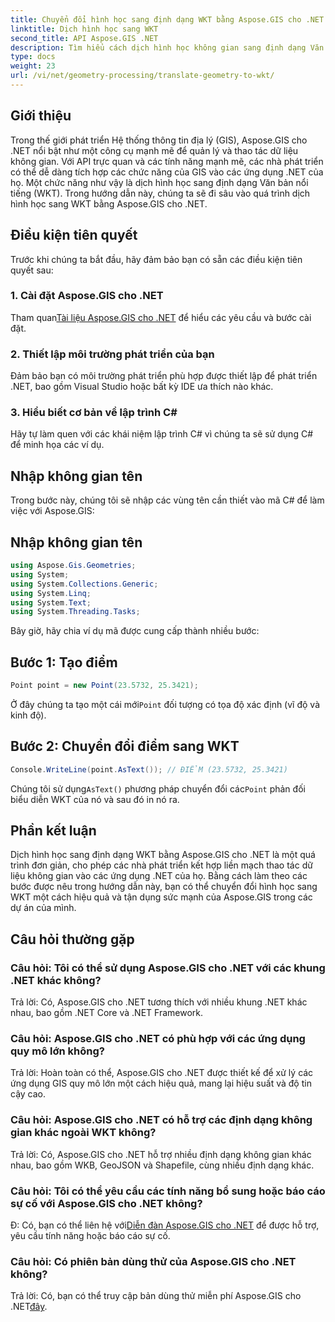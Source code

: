 ```yaml
---
title: Chuyển đổi hình học sang định dạng WKT bằng Aspose.GIS cho .NET
linktitle: Dịch hình học sang WKT
second_title: API Aspose.GIS .NET
description: Tìm hiểu cách dịch hình học không gian sang định dạng Văn bản nổi tiếng (WKT) bằng Aspose.GIS cho .NET. Tăng cường kỹ năng phát triển GIS của bạn.
type: docs
weight: 23
url: /vi/net/geometry-processing/translate-geometry-to-wkt/
---
```

## Giới thiệu
Trong thế giới phát triển Hệ thống thông tin địa lý (GIS), Aspose.GIS cho .NET nổi bật như một công cụ mạnh mẽ để quản lý và thao tác dữ liệu không gian. Với API trực quan và các tính năng mạnh mẽ, các nhà phát triển có thể dễ dàng tích hợp các chức năng của GIS vào các ứng dụng .NET của họ. Một chức năng như vậy là dịch hình học sang định dạng Văn bản nổi tiếng (WKT). Trong hướng dẫn này, chúng ta sẽ đi sâu vào quá trình dịch hình học sang WKT bằng Aspose.GIS cho .NET.
## Điều kiện tiên quyết
Trước khi chúng ta bắt đầu, hãy đảm bảo bạn có sẵn các điều kiện tiên quyết sau:
### 1. Cài đặt Aspose.GIS cho .NET
 Tham quan[Tài liệu Aspose.GIS cho .NET](https://reference.aspose.com/gis/net/) để hiểu các yêu cầu và bước cài đặt.
### 2. Thiết lập môi trường phát triển của bạn
Đảm bảo bạn có môi trường phát triển phù hợp được thiết lập để phát triển .NET, bao gồm Visual Studio hoặc bất kỳ IDE ưa thích nào khác.
### 3. Hiểu biết cơ bản về lập trình C#
Hãy tự làm quen với các khái niệm lập trình C# vì chúng ta sẽ sử dụng C# để minh họa các ví dụ.

## Nhập không gian tên
Trong bước này, chúng tôi sẽ nhập các vùng tên cần thiết vào mã C# để làm việc với Aspose.GIS:
## Nhập không gian tên
```csharp
using Aspose.Gis.Geometries;
using System;
using System.Collections.Generic;
using System.Linq;
using System.Text;
using System.Threading.Tasks;
```

Bây giờ, hãy chia ví dụ mã được cung cấp thành nhiều bước:
## Bước 1: Tạo điểm
```csharp
Point point = new Point(23.5732, 25.3421);
```
 Ở đây chúng ta tạo một cái mới`Point` đối tượng có tọa độ xác định (vĩ độ và kinh độ).
## Bước 2: Chuyển đổi điểm sang WKT
```csharp
Console.WriteLine(point.AsText()); // ĐIỂM (23.5732, 25.3421)
```
 Chúng tôi sử dụng`AsText()` phương pháp chuyển đổi các`Point` phản đối biểu diễn WKT của nó và sau đó in nó ra.

## Phần kết luận
Dịch hình học sang định dạng WKT bằng Aspose.GIS cho .NET là một quá trình đơn giản, cho phép các nhà phát triển kết hợp liền mạch thao tác dữ liệu không gian vào các ứng dụng .NET của họ. Bằng cách làm theo các bước được nêu trong hướng dẫn này, bạn có thể chuyển đổi hình học sang WKT một cách hiệu quả và tận dụng sức mạnh của Aspose.GIS trong các dự án của mình.
## Câu hỏi thường gặp
### Câu hỏi: Tôi có thể sử dụng Aspose.GIS cho .NET với các khung .NET khác không?
Trả lời: Có, Aspose.GIS cho .NET tương thích với nhiều khung .NET khác nhau, bao gồm .NET Core và .NET Framework.
### Câu hỏi: Aspose.GIS cho .NET có phù hợp với các ứng dụng quy mô lớn không?
Trả lời: Hoàn toàn có thể, Aspose.GIS cho .NET được thiết kế để xử lý các ứng dụng GIS quy mô lớn một cách hiệu quả, mang lại hiệu suất và độ tin cậy cao.
### Câu hỏi: Aspose.GIS cho .NET có hỗ trợ các định dạng không gian khác ngoài WKT không?
Trả lời: Có, Aspose.GIS cho .NET hỗ trợ nhiều định dạng không gian khác nhau, bao gồm WKB, GeoJSON và Shapefile, cùng nhiều định dạng khác.
### Câu hỏi: Tôi có thể yêu cầu các tính năng bổ sung hoặc báo cáo sự cố với Aspose.GIS cho .NET không?
 Đ: Có, bạn có thể liên hệ với[Diễn đàn Aspose.GIS cho .NET](https://forum.aspose.com/c/gis/33) để được hỗ trợ, yêu cầu tính năng hoặc báo cáo sự cố.
### Câu hỏi: Có phiên bản dùng thử của Aspose.GIS cho .NET không?
 Trả lời: Có, bạn có thể truy cập bản dùng thử miễn phí Aspose.GIS cho .NET[đây](https://releases.aspose.com/).